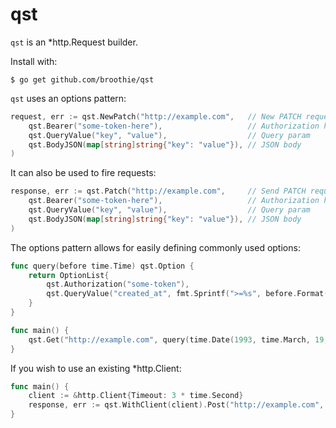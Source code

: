 # qst

`qst` is an *http.Request builder.

Install with:
```shell script
$ go get github.com/broothie/qst
```

`qst` uses an options pattern:

```go
request, err := qst.NewPatch("http://example.com",   // New PATCH request
    qst.Bearer("some-token-here"),                   // Authorization header
    qst.QueryValue("key", "value"),                  // Query param
    qst.BodyJSON(map[string]string{"key": "value"}), // JSON body
)
```

It can also be used to fire requests:

```go
response, err := qst.Patch("http://example.com",     // Send PATCH request
    qst.Bearer("some-token-here"),                   // Authorization header
    qst.QueryValue("key", "value"),                  // Query param
    qst.BodyJSON(map[string]string{"key": "value"}), // JSON body
)
```

The options pattern allows for easily defining commonly used options:

```go
func query(before time.Time) qst.Option {
    return OptionList{
        qst.Authorization("some-token"),
        qst.QueryValue("created_at", fmt.Sprintf(">=%s", before.Format(time.RFC3339))),
    }
}

func main() {
    qst.Get("http://example.com", query(time.Date(1993, time.March, 19, 0, 0, 0, 0, time.UTC))
}
```

If you wish to use an existing *http.Client:

```go
func main() {
    client := &http.Client{Timeout: 3 * time.Second}
    response, err := qst.WithClient(client).Post("http://example.com", qst.Bearer("token"), qst.BodyJSON(payload))
}
```

